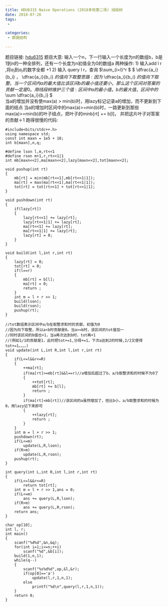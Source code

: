 ```yaml
---
title: HDU6315 Naive Operations (2018多校第二场) 线段树
date: 2018-07-26
tags:
 - 

categories:
 - 数据结构

---
```


题目链接: [hdu6315](http://acm.hdu.edu.cn/showproblem.php?pid=6315)
题目大意: 输入一个n，下一行输入一个长度为n的数组b，b是1到n的一种全排列，还有一个长度为n初值全为0的数组a
				两种操作: 1) 输入add l r ,将$a_l$到$a_r$的数字全都 +1
								2) 输入 query l r，查询 $\sum_{i=l}^r $ $ \dfrac{a_i}{b_i} $，$ \dfrac{a_i}{b_i} $的值向下取整
思路: 因为$ \dfrac{a_i}{b_i} $的值向下取整，当一个区间内a的最大值比该区间b的最小值还要小，那么这个区间对答案的贡
		 献一定是0。用线段树维护三个值: 区间中a的最小值，b的最大值，区间中的$\sum \dfrac{a_i}{b_i} $		
		 当a的增加并没有使max(a) > min(b)时，用lazy标记记录a的增加，而不更新到下面的结点
		 当a的增加时区间中的max(a)>=min(b)时，一路更新到那些max(a)>=min(b)的叶子结点，把叶子的minb[rt] += b[l]，
		 并把这片叶子对答案的贡献＋1
跑得很慢的代码:

```
#include<bits/stdc++.h>
using namespace std;
const int maxn = 1e5 + 10;
int b[maxn],n,q;

#define lson l,m,rt<<1
#define rson m+1,r,rt<<1|1
int mb[maxn<<2],ma[maxn<<2],lazy[maxn<<2],tot[maxn<<2];

void pushup(int rt)
{
	mb[rt] = min(mb[rt<<1],mb[rt<<1|1]);
	ma[rt] = max(ma[rt<<1],ma[rt<<1|1]);
	tot[rt] = tot[rt<<1] + tot[rt<<1|1];
}

void pushdown(int rt)
{
	if(lazy[rt])
	{
		lazy[rt<<1] += lazy[rt];
		lazy[rt<<1|1] += lazy[rt];
		ma[rt<<1] += lazy[rt];
		ma[rt<<1|1] += lazy[rt];
		lazy[rt] = 0;
	}
}

void build(int l,int r,int rt)
{
	lazy[rt] = 0;
	tot[rt] = 0;
	if(l==r)
	{
		mb[rt] = b[l];
		ma[rt] = 0;
		return ;
	}
	int m = l + r >> 1;
	build(lson);
	build(rson);
	pushup(rt);
}

//tot数组表示区间中a/b在取整求和时的贡献，初值为0
//因为向下取整，所以a<b时贡献是0。当a>=b时，该区间的tot值加一
//同时该区间的b值也+1，当a再次达到b时，tot再+1 
//(例如1/1的贡献是1，此时把tot+=1,分母+=1，下次a达到2的时候,2/2又使得tot+=1。。。。) 
void update(int L,int R,int l,int r,int rt)
{
	if(L<=l&&r<=R)
	{
		++ma[rt];
		if(ma[rt]>=mb[rt]&&l==r)//a增加后超过了b，a/b取整求和的时候不为0了 
		{
			++tot[rt];
			mb[rt] += b[l]; 
			return ;
		}
		if(ma[rt]<mb[rt])//该区间的a虽然增加了，但比b小，a/b取整求和的时候为0，用lazy记下来即可 
		{
			++lazy[rt];
			return ;
		}
	}
	int m = l + r >> 1;
	pushdown(rt);
	if(L<=m)
		update(L,R,lson);
	if(R>m)
		update(L,R,rson);
	pushup(rt);
}

int query(int L,int R,int l,int r,int rt)
{
	if(L<=l&&r<=R)
		return tot[rt];
	int m = l + r >> 1,ans = 0;
	if(L<=m)
		ans += query(L,R,lson);
	if(R>m)
		ans += query(L,R,rson);
	return ans;
}

char op[10];
int l, r;
int main()
{
	scanf("%d%d",&n,&q);
	for(int i=1;i<=n;++i)
		scanf("%d",&b[i]);
	build(1,n,1);
	while(q--)
	{
		scanf("%s%d%d",op,&l,&r);
		if(op[0]=='a')
			update(l,r,1,n,1);
		else
			printf("%d\n",query(l,r,1,n,1));
	}
	return 0;
}
```

		           	
